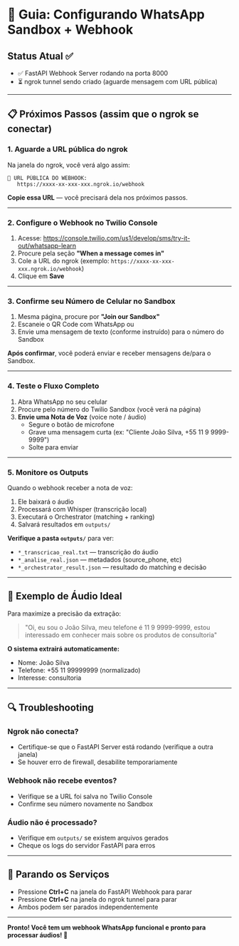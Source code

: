 # 🔗 Guia: Configurando WhatsApp Sandbox + Webhook

## Status Atual ✅
- ✅ FastAPI Webhook Server rodando na porta 8000
- ⏳ ngrok tunnel sendo criado (aguarde mensagem com URL pública)

---

## 📋 Próximos Passos (assim que o ngrok se conectar)

### 1. Aguarde a URL pública do ngrok
Na janela do ngrok, você verá algo assim:
```
📍 URL PÚBLICA DO WEBHOOK:
   https://xxxx-xx-xxx-xxx.ngrok.io/webhook
```

**Copie essa URL** — você precisará dela nos próximos passos.

---

### 2. Configure o Webhook no Twilio Console
1. Acesse: https://console.twilio.com/us1/develop/sms/try-it-out/whatsapp-learn
2. Procure pela seção **"When a message comes in"**
3. Cole a URL do ngrok (exemplo: `https://xxxx-xx-xxx-xxx.ngrok.io/webhook`)
4. Clique em **Save**

---

### 3. Confirme seu Número de Celular no Sandbox
1. Mesma página, procure por **"Join our Sandbox"**
2. Escaneie o QR Code com WhatsApp ou
3. Envie uma mensagem de texto (conforme instruído) para o número do Sandbox

**Após confirmar**, você poderá enviar e receber mensagens de/para o Sandbox.

---

### 4. Teste o Fluxo Completo
1. Abra WhatsApp no seu celular
2. Procure pelo número do Twilio Sandbox (você verá na página)
3. **Envie uma Nota de Voz** (voice note / áudio)
   - Segure o botão de microfone
   - Grave uma mensagem curta (ex: "Cliente João Silva, +55 11 9 9999-9999")
   - Solte para enviar

---

### 5. Monitore os Outputs
Quando o webhook receber a nota de voz:
1. Ele baixará o áudio
2. Processará com Whisper (transcrição local)
3. Executará o Orchestrator (matching + ranking)
4. Salvará resultados em `outputs/`

**Verifique a pasta `outputs/`** para ver:
- `*_transcricao_real.txt` — transcrição do áudio
- `*_analise_real.json` — metadados (source_phone, etc)
- `*_orchestrator_result.json` — resultado do matching e decisão

---

## 📱 Exemplo de Áudio Ideal
Para maximize a precisão da extração:
> "Oi, eu sou o João Silva, meu telefone é 11 9 9999-9999, estou interessado em conhecer mais sobre os produtos de consultoria"

**O sistema extrairá automaticamente:**
- Nome: João Silva
- Telefone: +55 11 99999999 (normalizado)
- Interesse: consultoria

---

## 🔍 Troubleshooting

### Ngrok não conecta?
- Certifique-se que o FastAPI Server está rodando (verifique a outra janela)
- Se houver erro de firewall, desabilite temporariamente

### Webhook não recebe eventos?
- Verifique se a URL foi salva no Twilio Console
- Confirme seu número novamente no Sandbox

### Áudio não é processado?
- Verifique em `outputs/` se existem arquivos gerados
- Cheque os logs do servidor FastAPI para erros

---

## 🛑 Parando os Serviços
- Pressione **Ctrl+C** na janela do FastAPI Webhook para parar
- Pressione **Ctrl+C** na janela do ngrok tunnel para parar
- Ambos podem ser parados independentemente

---

**Pronto! Você tem um webhook WhatsApp funcional e pronto para processar áudios! 🎉**
